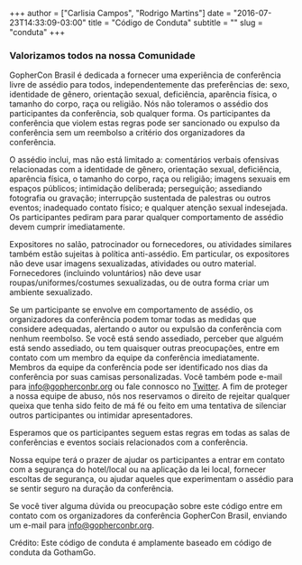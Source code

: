 +++
author = ["Carlisia Campos", "Rodrigo Martins"]
date = "2016-07-23T14:33:09-03:00"
title = "Código de Conduta"
subtitle = ""
slug = "conduta"
+++

### Valorizamos todos na nossa Comunidade
GopherCon Brasil é dedicada a fornecer uma experiência de conferência livre de assédio para todos, independentemente das preferências de: sexo, identidade de gênero, orientação sexual, deficiência, aparência física, o tamanho do corpo, raça ou religião. Nós não toleramos o assédio dos participantes da conferência, sob qualquer forma. Os participantes da conferência que violem estas regras pode ser sancionado ou expulso da conferência sem um reembolso a critério dos organizadores da conferência.

O assédio inclui, mas não está limitado a: comentários verbais ofensivas relacionadas com a identidade de gênero, orientação sexual, deficiência, aparência física, o tamanho do corpo, raça ou religião; imagens sexuais em espaços públicos; intimidação deliberada; perseguição; assediando fotografia ou gravação; interrupção sustentada de palestras ou outros eventos; inadequado contato físico; e qualquer atenção sexual indesejada. Os participantes pediram para parar qualquer comportamento de assédio devem cumprir imediatamente.

Expositores no salão, patrocinador ou fornecedores, ou atividades similares também estão sujeitas à política anti-assédio. Em particular, os expositores não deve usar imagens sexualizadas, atividades ou outro material. Fornecedores (incluindo voluntários) não deve usar roupas/uniformes/costumes sexualizadas, ou de outra forma criar um ambiente sexualizado.

Se um participante se envolve em comportamento de assédio, os organizadores da conferência podem tomar todas as medidas que considere adequadas, alertando o autor ou expulsão da conferência com nenhum reembolso. Se você está sendo assediado, perceber que alguém está sendo assediado, ou tem quaisquer outras preocupações, entre em contato com um membro da equipe da conferência imediatamente. Membros da equipe da conferência pode ser identificado nos dias da conferência por suas camisas personalizadas. Você também pode e-mail para info@gopherconbr.org ou fale connosco no [Twitter](https://twitter.com/gopherconbr). A fim de proteger a nossa equipe de abuso, nós nos reservamos o direito de rejeitar qualquer queixa que tenha sido feito de má fé ou feito em uma tentativa de silenciar outros participantes ou intimidar apresentadores.

Esperamos que os participantes seguem estas regras em todas as salas de conferências e eventos sociais relacionados com a conferência.

Nossa equipe terá o prazer de ajudar os participantes a entrar em contato com a segurança do hotel/local ou na aplicação da lei local, fornecer escoltas de segurança, ou ajudar aqueles que experimentam o assédio para se sentir seguro na duração da conferência.

Se você tiver alguma dúvida ou preocupação sobre este código entre em contato com os organizadores da conferência GopherCon Brasil, enviando um e-mail para info@gopherconbr.org.

Crédito: Este código de conduta é amplamente baseado em código de conduta da GothamGo.
